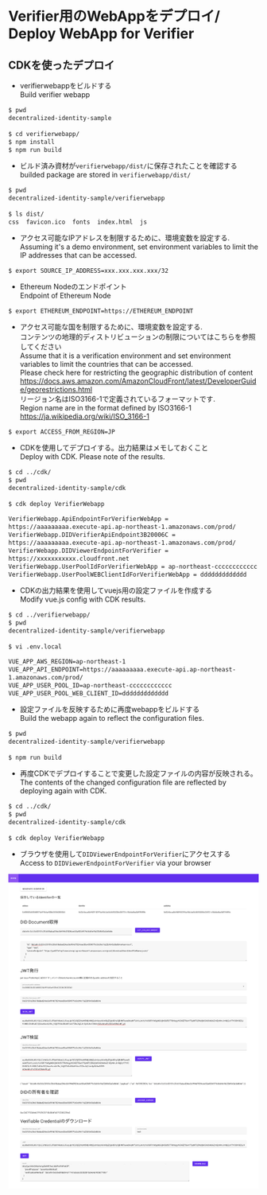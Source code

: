 Verifier用のWebAppをデプロイ/ Deploy WebApp for Verifier
===

## CDKを使ったデプロイ

- verifierwebappをビルドする  
Build verifier webapp

```
$ pwd
decentralized-identity-sample

$ cd verifierwebapp/
$ npm install
$ npm run build
```
- ビルド済み資材が`verifierwebapp/dist/`に保存されたことを確認する  
builded package are stored in `verifierwebapp/dist/`  
```
$ pwd
decentralized-identity-sample/verifierwebapp

$ ls dist/
css  favicon.ico  fonts  index.html  js
```

- アクセス可能なIPアドレスを制限するために、環境変数を設定する.  
Assuming it's a demo environment, set environment variables to limit the IP addresses that can be accessed.
```
$ export SOURCE_IP_ADDRESS=xxx.xxx.xxx.xxx/32
```

- Ethereum Nodeのエンドポイント  
Endpoint of Ethereum Node  
```
$ export ETHEREUM_ENDPOINT=https://ETHEREUM_ENDPOINT
```

- アクセス可能な国を制限するために、環境変数を設定する.  
コンテンツの地理的ディストリビューションの制限についてはこちらを参照してください  
Assume that it is a verification environment and set environment variables to limit the countries that can be accessed.  
Please check here for restricting the geographic distribution of content  
https://docs.aws.amazon.com/AmazonCloudFront/latest/DeveloperGuide/georestrictions.html  
リージョン名はISO3166-1で定義されているフォーマットです.  
Region name are in the format defined by ISO3166-1
https://ja.wikipedia.org/wiki/ISO_3166-1

```
$ export ACCESS_FROM_REGION=JP
```

- CDKを使用してデプロイする。出力結果はメモしておくこと  
Deploy with CDK. Please note of the results.
```
$ cd ../cdk/
$ pwd
decentralized-identity-sample/cdk

$ cdk deploy VerifierWebapp
```
```
VerifierWebapp.ApiEndpointForVerifierWebApp = https://aaaaaaaaa.execute-api.ap-northeast-1.amazonaws.com/prod/
VerifierWebapp.DIDVerifierApiEndpoint3B20006C = https://aaaaaaaaa.execute-api.ap-northeast-1.amazonaws.com/prod/
VerifierWebapp.DIDViewerEndpointForVerifier = https://xxxxxxxxxxx.cloudfront.net
VerifierWebapp.UserPoolIdForVerifierWebApp = ap-northeast-cccccccccccc
VerifierWebapp.UserPoolWEBClientIdForVerifierWebApp = ddddddddddddd
```

- CDKの出力結果を使用してvuejs用の設定ファイルを作成する  
Modify vue.js config with CDK results.
```
$ cd ../verifierwebapp/
$ pwd
decentralized-identity-sample/verifierwebapp

$ vi .env.local
```
```
VUE_APP_AWS_REGION=ap-northeast-1
VUE_APP_API_ENDPOINT=https://aaaaaaaaa.execute-api.ap-northeast-1.amazonaws.com/prod/
VUE_APP_USER_POOL_ID=ap-northeast-cccccccccccc
VUE_APP_USER_POOL_WEB_CLIENT_ID=ddddddddddddd
```

- 設定ファイルを反映するために再度webappをビルドする  
Build the webapp again to reflect the configuration files.  
```
$ pwd
decentralized-identity-sample/verifierwebapp

$ npm run build
```

- 再度CDKでデプロイすることで変更した設定ファイルの内容が反映される。  
The contents of the changed configuration file are reflected by deploying again with CDK.
```
$ cd ../cdk/
$ pwd
decentralized-identity-sample/cdk

$ cdk deploy VerifierWebapp
```

- ブラウザを使用して`DIDViewerEndpointForVerifier`にアクセスする  
Access to `DIDViewerEndpointForVerifier` via your browser

![](../images/verifier_webapp.png)


